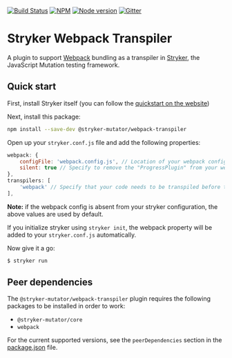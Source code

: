 [![Build Status](https://github.com/stryker-mutator/stryker/workflows/CI/badge.svg)](https://github.com/stryker-mutator/stryker/actions?query=workflow%3ACI+branch%3Amaster)
[![NPM](https://img.shields.io/npm/dm/@stryker-mutator/webpack-transpiler.svg)](https://www.npmjs.com/package/@stryker-mutator/webpack-transpiler)
[![Node version](https://img.shields.io/node/v/@stryker-mutator/webpack-transpiler.svg)](https://img.shields.io/node/v/@stryker-mutator/webpack-transpiler.svg)
[![Gitter](https://badges.gitter.im/stryker-mutator/stryker.svg)](https://gitter.im/stryker-mutator/stryker?utm_source=badge&utm_medium=badge&utm_campaign=pr-badge)

# Stryker Webpack Transpiler

A plugin to support [Webpack](http://webpack.js.org/) bundling as a transpiler in [Stryker](https://stryker-mutator.io), the JavaScript Mutation testing framework.

## Quick start

First, install Stryker itself (you can follow the [quickstart on the website](https://stryker-mutator.io/quickstart.html))

Next, install this package:

```bash
npm install --save-dev @stryker-mutator/webpack-transpiler
```

Open up your `stryker.conf.js` file and add the following properties:

```javascript
webpack: {
    configFile: 'webpack.config.js', // Location of your webpack config file
    silent: true // Specify to remove the "ProgressPlugin" from your webpack config file (making the process silent)
},
transpilers: [
    'webpack' // Specify that your code needs to be transpiled before tests can be run
],
```

**Note:** if the webpack config is absent from your stryker configuration, the above values are used by default.

If you initialize stryker using `stryker init`, the webpack property will be added to your `stryker.conf.js` automatically.

Now give it a go:

```bash
$ stryker run
```

## Peer dependencies
The `@stryker-mutator/webpack-transpiler` plugin requires the following packages to be installed in order to work:
 
* `@stryker-mutator/core`
* `webpack`

For the current supported versions, see the `peerDependencies` section in the [package.json](https://github.com/stryker-mutator/stryker/tree/master/packages/webpack-transpiler/package.json) file.